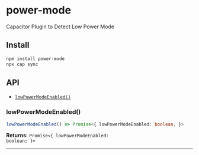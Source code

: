 # power-mode

Capacitor Plugin to Detect Low Power Mode

## Install

```bash
npm install power-mode
npx cap sync
```

## API

<docgen-index>

* [`lowPowerModeEnabled()`](#lowpowermodeenabled)

</docgen-index>

<docgen-api>
<!--Update the source file JSDoc comments and rerun docgen to update the docs below-->

### lowPowerModeEnabled()

```typescript
lowPowerModeEnabled() => Promise<{ lowPowerModeEnabled: boolean; }>
```

**Returns:** <code>Promise&lt;{ lowPowerModeEnabled: boolean; }&gt;</code>

--------------------

</docgen-api>
